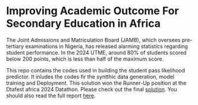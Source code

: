 # Improving Academic Outcome For Secondary Education in Africa

The Joint Admissions and Matriculation Board (JAMB), which oversees pre-tertiary examinations in Nigeria, has released alarming statistics regarding student performance. In the 2024 UTME, around 80% of students scored below 200 points, which is less than half of the maximum score.


This repo contains the codes used in building the student pass likelihood predictor. It inludes the codes fir the syntthic data generation, model training and Deployment. This solution won the Runner-Up position at the Dtafest africa 2024 Datathon. 
Please check out the final [solution](https://starlight-academy-landing.onrender.com/). You should also read the full report [here](https://joshuaolubori.my.canva.site/starlight-datafest-24). 
